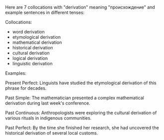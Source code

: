 Here are 7 collocations with "derivation" meaning "происхождение" and example sentences in different tenses:

Collocations:
- word derivation
- etymological derivation
- mathematical derivation
- historical derivation
- cultural derivation
- logical derivation
- linguistic derivation

Examples:

Present Perfect: Linguists have studied the etymological derivation of this phrase for decades.

Past Simple: The mathematician presented a complex mathematical derivation during last week's conference.

Past Continuous: Anthropologists were exploring the cultural derivation of various rituals in indigenous communities.

Past Perfect: By the time she finished her research, she had uncovered the historical derivation of several local customs.